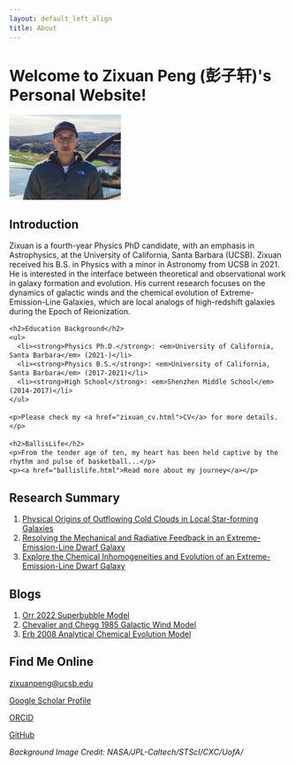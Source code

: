 ```yaml
---
layout: default_left_align
title: About
---
```


<h1>Welcome to Zixuan Peng (彭子轩)'s Personal Website!</h1>
<img src="./assets/images/zixuan_peng_photos/photo_zixuan.jpg" alt="Zixuan Peng's Selfie" style="height:30%; width:40%;">
<div class="container">
  <!-- Left Column -->
  <div class="left-column">
    <h2>Introduction</h2>
    <p>Zixuan is a fourth-year Physics PhD candidate, with an emphasis in Astrophysics, at the University of California, Santa Barbara (UCSB). Zixuan received his B.S. in Physics with a minor in Astronomy from UCSB in 2021. He is interested in the interface between theoretical and observational work in galaxy formation and evolution. His current research focuses on the dynamics of galactic winds and the chemical evolution of Extreme-Emission-Line Galaxies, which are local analogs of high-redshift galaxies during the Epoch of Reionization.</p>

    <h2>Education Background</h2>
    <ul>
      <li><strong>Physics Ph.D.</strong>: <em>University of California, Santa Barbara</em> (2021-)</li>
      <li><strong>Physics B.S.</strong>: <em>University of California, Santa Barbara</em> (2017-2021)</li>
      <li><strong>High School</strong>: <em>Shenzhen Middle School</em> (2014-2017)</li>
    </ul>

    <p>Please check my <a href="zixuan_cv.html">CV</a> for more details.</p>

    <h2>BallisLife</h2>
    <p>From the tender age of ten, my heart has been held captive by the rhythm and pulse of basketball...</p>
    <p><a href="ballislife.html">Read more about my journey</a></p>
  </div>

  <!-- Right Column -->
  <div class="right-column">
    <h2>Research Summary</h2>
    <ol>
      <li><a href="research.html#esi_galactic_wind">Physical Origins of Outflowing Cold Clouds in Local Star-forming Galaxies</a></li>
      <li><a href="research.html#kcwi_1044_clm_zp">Resolving the Mechanical and Radiative Feedback in an Extreme-Emission-Line Dwarf Galaxy</a></li>
      <li><a href="research.html#kcwi_1044">Explore the Chemical Inhomogeneities and Evolution of an Extreme-Emission-Line Dwarf Galaxy</a></li>
    </ol>
    <h2>Blogs</h2>
    <ol>
      <li><a href="blog.html#Orr22">Orr 2022 Superbubble Model</a></li>
      <li><a href="blog.html#CC85">Chevalier and Chegg 1985 Galactic Wind Model</a></li>
      <li><a href="blog.html#Erb08">Erb 2008 Analytical Chemical Evolution Model</a></li>
    </ol>
    <h2>Find Me Online</h2>
    <p>
        <i class="fas fa-envelope"></i> 
        <a href="mailto:zixuanpeng@ucsb.edu">zixuanpeng@ucsb.edu</a>
    </p>
    <p>
        <i class="fas fa-graduation-cap"></i> 
        <a href="https://scholar.google.com/citations?user=8vbGPt0AAAAJ&hl=en">Google Scholar Profile</a>
    </p>
    <p>
        <i class="fab fa-orcid"></i> 
        <a href="https://orcid.org/0000-0003-3467-6810">ORCID</a>
    </p>
    <p>
        <i class="fab fa-github"></i> 
        <a href="https://github.com/jasonpeng17">GitHub</a>
    </p>
  </div>
</div>

<p><em>Background Image Credit: NASA/JPL-Caltech/STScI/CXC/UofA/</em></p>
